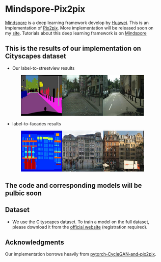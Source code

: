 # Mindspore-Pix2pix
[Mindspore](https://www.mindspore.cn/) is a deep learning framework develop by [Huawei](https://www.huawei.com/cn/?ic_medium=direct&ic_source=surlent). This is an Implementation of [Pix2pix](https://arxiv.org/pdf/1703.10593.pdf). More implementation will be released soon on my [site](https://github.com/yyyzzzhao).
Tutorials about this deep learning framework is on [Mindspore](https://www.mindspore.cn/doc/programming_guide/zh-CN/master/index.html)

## This is the results of our implementation on Cityscapes dataset
- Our label-to-streetview results
<p align='center'>  
  <img src='imgs/cityscapes.png' width='400'/>

- label-to-facades results
<p align='center'>  
  <img src='imgs/facades.png' width='400'/>
</p>

## The code and corresponding models will be pulbic soon

## Dataset
- We use the Cityscapes dataset. To train a model on the full dataset, please download it from the [official website](https://www.cityscapes-dataset.com/) (registration required).

## Acknowledgments
Our implementation borrows heavily from [pytorch-CycleGAN-and-pix2pix](https://github.com/junyanz/pytorch-CycleGAN-and-pix2pix).